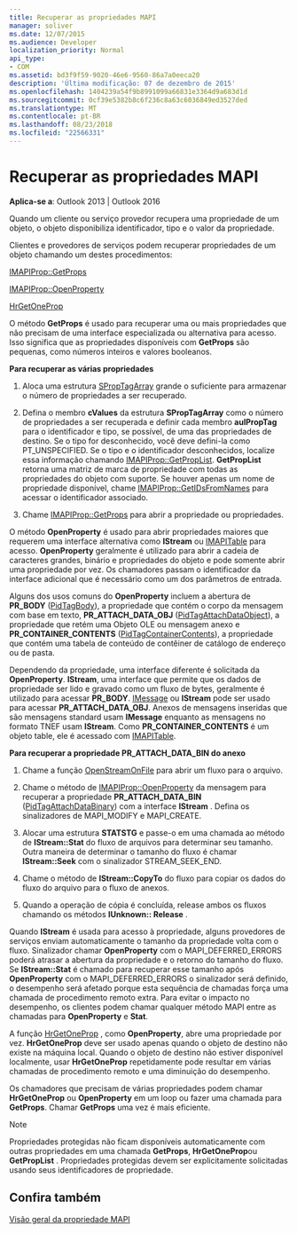 ```yaml
---
title: Recuperar as propriedades MAPI
manager: soliver
ms.date: 12/07/2015
ms.audience: Developer
localization_priority: Normal
api_type:
- COM
ms.assetid: bd3f9f59-9020-46e6-9560-86a7a0eeca20
description: 'Última modificação: 07 de dezembro de 2015'
ms.openlocfilehash: 1404239a54f9b8991099a66831e3364d9a683d1d
ms.sourcegitcommit: 0cf39e5382b8c6f236c8a63c6036849ed3527ded
ms.translationtype: MT
ms.contentlocale: pt-BR
ms.lasthandoff: 08/23/2018
ms.locfileid: "22566331"
---
```

# <a name="retrieving-mapi-properties"></a>Recuperar as propriedades MAPI

 
  
**Aplica-se a**: Outlook 2013 | Outlook 2016 
  
Quando um cliente ou serviço provedor recupera uma propriedade de um objeto, o objeto disponibiliza identificador, tipo e o valor da propriedade. 
  
Clientes e provedores de serviços podem recuperar propriedades de um objeto chamando um destes procedimentos:
  
[IMAPIProp::GetProps](imapiprop-getprops.md)
  
[IMAPIProp::OpenProperty](imapiprop-openproperty.md)
  
[HrGetOneProp](hrgetoneprop.md)
  
O método **GetProps** é usado para recuperar uma ou mais propriedades que não precisam de uma interface especializada ou alternativa para acesso. Isso significa que as propriedades disponíveis com **GetProps** são pequenas, como números inteiros e valores booleanos. 
  
 **Para recuperar as várias propriedades**
  
1. Aloca uma estrutura [SPropTagArray](sproptagarray.md) grande o suficiente para armazenar o número de propriedades a ser recuperado. 
    
2. Defina o membro **cValues** da estrutura **SPropTagArray** como o número de propriedades a ser recuperada e definir cada membro **aulPropTag** para o identificador e tipo, se possível, de uma das propriedades de destino. Se o tipo for desconhecido, você deve defini-la como PT_UNSPECIFIED. Se o tipo e o identificador desconhecidos, localize essa informação chamando [IMAPIProp::GetPropList](imapiprop-getproplist.md). **GetPropList** retorna uma matriz de marca de propriedade com todas as propriedades do objeto com suporte. Se houver apenas um nome de propriedade disponível, chame [IMAPIProp::GetIDsFromNames](imapiprop-getidsfromnames.md) para acessar o identificador associado. 
    
3. Chame [IMAPIProp::GetProps](imapiprop-getprops.md) para abrir a propriedade ou propriedades. 
    
O método **OpenProperty** é usado para abrir propriedades maiores que requerem uma interface alternativa como **IStream** ou [IMAPITable](imapitableiunknown.md) para acesso. **OpenProperty** geralmente é utilizado para abrir a cadeia de caracteres grandes, binário e propriedades do objeto e pode somente abrir uma propriedade por vez. Os chamadores passam o identificador da interface adicional que é necessário como um dos parâmetros de entrada. 
  
Alguns dos usos comuns do **OpenProperty** incluem a abertura de **PR_BODY** ([PidTagBody](pidtagbody-canonical-property.md)), a propriedade que contém o corpo da mensagem com base em texto, **PR_ATTACH_DATA_OBJ** ([PidTagAttachDataObject](pidtagattachdataobject-canonical-property.md)), a propriedade que retém uma Objeto OLE ou mensagem anexo e **PR_CONTAINER_CONTENTS** ([PidTagContainerContents](pidtagcontainercontents-canonical-property.md)), a propriedade que contém uma tabela de conteúdo de contêiner de catálogo de endereço ou de pasta. 
  
Dependendo da propriedade, uma interface diferente é solicitada da **OpenProperty**. **IStream**, uma interface que permite que os dados de propriedade ser lido e gravado como um fluxo de bytes, geralmente é utilizado para acessar **PR_BODY**. [IMessage](imessageimapiprop.md) ou **IStream** pode ser usado para acessar **PR_ATTACH_DATA_OBJ**. Anexos de mensagens inseridas que são mensagens standard usam **IMessage** enquanto as mensagens no formato TNEF usam **IStream**. Como **PR_CONTAINER_CONTENTS** é um objeto table, ele é acessado com [IMAPITable](imapitableiunknown.md).
  
 **Para recuperar a propriedade PR_ATTACH_DATA_BIN do anexo**
  
1. Chame a função [OpenStreamOnFile](openstreamonfile.md) para abrir um fluxo para o arquivo. 
    
2. Chame o método de [IMAPIProp::OpenProperty](imapiprop-openproperty.md) da mensagem para recuperar a propriedade **PR_ATTACH_DATA_BIN** ([PidTagAttachDataBinary](pidtagattachdatabinary-canonical-property.md)) com a interface **IStream** . Defina os sinalizadores de MAPI_MODIFY e MAPI_CREATE. 
    
3. Alocar uma estrutura **STATSTG** e passe-o em uma chamada ao método de **IStream::Stat** do fluxo de arquivos para determinar seu tamanho. Outra maneira de determinar o tamanho do fluxo é chamar **IStream::Seek** com o sinalizador STREAM_SEEK_END. 
    
4. Chame o método de **IStream::CopyTo** do fluxo para copiar os dados do fluxo do arquivo para o fluxo de anexos. 
    
5. Quando a operação de cópia é concluída, release ambos os fluxos chamando os métodos **IUnknown:: Release** . 
    
Quando **IStream** é usada para acesso à propriedade, alguns provedores de serviços enviam automaticamente o tamanho da propriedade volta com o fluxo. Sinalizador chamar **OpenProperty** com o MAPI_DEFERRED_ERRORS poderá atrasar a abertura da propriedade e o retorno do tamanho do fluxo. Se **IStream::Stat** é chamado para recuperar esse tamanho após **OpenProperty** com o MAPI_DEFERRED_ERRORS o sinalizador será definido, o desempenho será afetado porque esta sequência de chamadas força uma chamada de procedimento remoto extra. Para evitar o impacto no desempenho, os clientes podem chamar qualquer método MAPI entre as chamadas para **OpenProperty** e **Stat**.
  
A função [HrGetOneProp](hrgetoneprop.md) , como **OpenProperty**, abre uma propriedade por vez. **HrGetOneProp** deve ser usado apenas quando o objeto de destino não existe na máquina local. Quando o objeto de destino não estiver disponível localmente, usar **HrGetOneProp** repetidamente pode resultar em várias chamadas de procedimento remoto e uma diminuição do desempenho. 
  
Os chamadores que precisam de várias propriedades podem chamar **HrGetOneProp** ou **OpenProperty** em um loop ou fazer uma chamada para **GetProps**. Chamar **GetProps** uma vez é mais eficiente. 
  
> [!NOTE]
> Propriedades protegidas não ficam disponíveis automaticamente com outras propriedades em uma chamada **GetProps**, **HrGetOneProp**ou **GetPropList** . Propriedades protegidas devem ser explicitamente solicitadas usando seus identificadores de propriedade. 
  
## <a name="see-also"></a>Confira também



[Visão geral da propriedade MAPI](mapi-property-overview.md)


